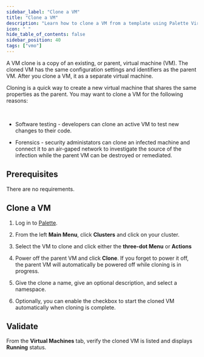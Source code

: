 ```yaml
---
sidebar_label: "Clone a VM"
title: "Clone a VM"
description: "Learn how to clone a VM from a template using Palette Virtual Machine Orchestrator."
icon: " "
hide_table_of_contents: false
sidebar_position: 40
tags: ["vmo"]
---
```


A VM clone is a copy of an existing, or parent, virtual machine (VM). The cloned VM has the same configuration settings
and identifiers as the parent VM. After you clone a VM, it as a separate virtual machine.

Cloning is a quick way to create a new virtual machine that shares the same properties as the parent. You may want to
clone a VM for the following reasons:

<br />

- Software testing - developers can clone an active VM to test new changes to their code.

- Forensics - security administators can clone an infected machine and connect it to an air-gaped network to investigate
  the source of the infection while the parent VM can be destroyed or remediated.

## Prerequisites

There are no requirements.

## Clone a VM

1. Log in to [Palette](https://console.spectrocloud.com).

2. From the left **Main Menu**, click **Clusters** and click on your cluster.

3. Select the VM to clone and click either the **three-dot Menu** or **Actions**

4. Power off the parent VM and click **Clone**. If you forget to power it off, the parent VM will automatically be
   powered off while cloning is in progress.

5. Give the clone a name, give an optional description, and select a namespace.

6. Optionally, you can enable the checkbox to start the cloned VM automatically when cloning is complete.

## Validate

From the **Virtual Machines** tab, verify the cloned VM is listed and displays **Running** status.

